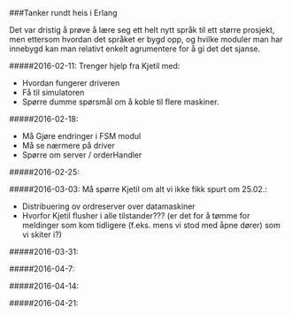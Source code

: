 ###Tanker rundt heis i Erlang

Det var dristig å prøve å lære seg ett helt nytt språk til ett større prosjekt, men ettersom hvordan det språket er bygd opp, og hvilke moduler man har innebygd kan man relativt enkelt agrumentere for å gi det det sjanse.

#####2016-02-11:
Trenger hjelp fra Kjetil med:
* Hvordan fungerer driveren
* Få til simulatoren
* Spørre dumme spørsmål om å koble til flere maskiner.

#####2016-02-18:
* Må Gjøre endringer i FSM modul
* Må se nærmere på driver
* Spørre om server / orderHandler

#####2016-02-25:

#####2016-03-03:
Må spørre Kjetil om alt vi ikke fikk spurt om 25.02.:
* Distribuering ov ordreserver over datamaskiner
* Hvorfor Kjetil flusher i alle tilstander???
  (er det for å tømme for meldinger som kom tidligere (f.eks. mens vi stod med åpne dører) som vi skiter i?)

#####2016-03-31:

#####2016-04-7:

#####2016-04-14:

#####2016-04-21:


